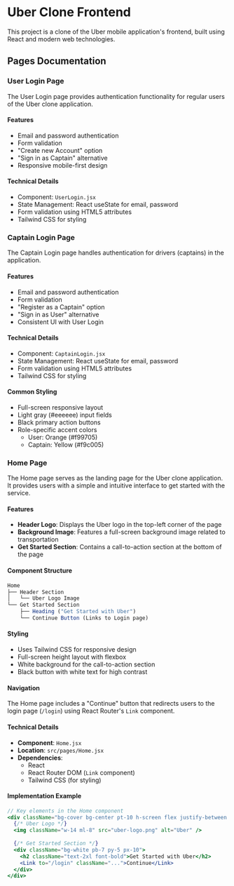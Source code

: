 # Uber Clone Frontend

This project is a clone of the Uber mobile application's frontend, built using React and modern web technologies.

## Pages Documentation

### User Login Page

The User Login page provides authentication functionality for regular users of the Uber clone application.

#### Features
- Email and password authentication
- Form validation
- "Create new Account" option
- "Sign in as Captain" alternative
- Responsive mobile-first design

#### Technical Details
- Component: `UserLogin.jsx`
- State Management: React useState for email, password
- Form validation using HTML5 attributes
- Tailwind CSS for styling

### Captain Login Page

The Captain Login page handles authentication for drivers (captains) in the application.

#### Features
- Email and password authentication
- Form validation
- "Register as a Captain" option
- "Sign in as User" alternative
- Consistent UI with User Login

#### Technical Details
- Component: `CaptainLogin.jsx`
- State Management: React useState for email, password
- Form validation using HTML5 attributes
- Tailwind CSS for styling

#### Common Styling
- Full-screen responsive layout
- Light gray (#eeeeee) input fields
- Black primary action buttons
- Role-specific accent colors
  - User: Orange (#f99705)
  - Captain: Yellow (#f9c005)

### Home Page

The Home page serves as the landing page for the Uber clone application. It provides users with a simple and intuitive interface to get started with the service.

#### Features

- **Header Logo**: Displays the Uber logo in the top-left corner of the page
- **Background Image**: Features a full-screen background image related to transportation
- **Get Started Section**: Contains a call-to-action section at the bottom of the page

#### Component Structure

```jsx
Home
├── Header Section
│   └── Uber Logo Image
└── Get Started Section
    ├── Heading ("Get Started with Uber")
    └── Continue Button (Links to Login page)
```

#### Styling

- Uses Tailwind CSS for responsive design
- Full-screen height layout with flexbox
- White background for the call-to-action section
- Black button with white text for high contrast

#### Navigation

The Home page includes a "Continue" button that redirects users to the login page (`/login`) using React Router's `Link` component.

#### Technical Details

- **Component**: `Home.jsx`
- **Location**: `src/pages/Home.jsx`
- **Dependencies**:
  - React
  - React Router DOM (`Link` component)
  - Tailwind CSS (for styling)

#### Implementation Example

```jsx
// Key elements in the Home component
<div className="bg-cover bg-center pt-10 h-screen flex justify-between flex-col w-full">
  {/* Uber Logo */}
  <img className="w-14 ml-8" src="uber-logo.png" alt="Uber" />
  
  {/* Get Started Section */}
  <div className="bg-white pb-7 py-5 px-10">
    <h2 className="text-2xl font-bold">Get Started with Uber</h2>
    <Link to="/login" className="...">Continue</Link>
  </div>
</div>
```